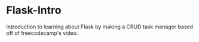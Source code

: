 ﻿# Flask-Intro

Introduction to learning about Flask by making a CRUD task manager based off of freecodecamp's video.
